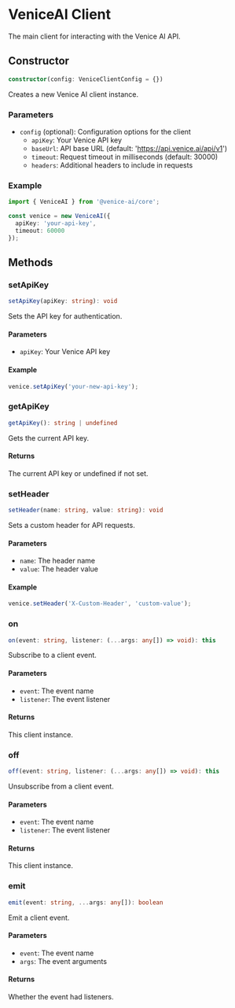 # VeniceAI Client

The main client for interacting with the Venice AI API.

## Constructor

```typescript
constructor(config: VeniceClientConfig = {})
```

Creates a new Venice AI client instance.

### Parameters

- `config` (optional): Configuration options for the client
  - `apiKey`: Your Venice API key
  - `baseUrl`: API base URL (default: 'https://api.venice.ai/api/v1')
  - `timeout`: Request timeout in milliseconds (default: 30000)
  - `headers`: Additional headers to include in requests

### Example

```typescript
import { VeniceAI } from '@venice-ai/core';

const venice = new VeniceAI({
  apiKey: 'your-api-key',
  timeout: 60000
});
```

## Methods

### setApiKey

```typescript
setApiKey(apiKey: string): void
```

Sets the API key for authentication.

#### Parameters

- `apiKey`: Your Venice API key

#### Example

```typescript
venice.setApiKey('your-new-api-key');
```

### getApiKey

```typescript
getApiKey(): string | undefined
```

Gets the current API key.

#### Returns

The current API key or undefined if not set.

### setHeader

```typescript
setHeader(name: string, value: string): void
```

Sets a custom header for API requests.

#### Parameters

- `name`: The header name
- `value`: The header value

#### Example

```typescript
venice.setHeader('X-Custom-Header', 'custom-value');
```

### on

```typescript
on(event: string, listener: (...args: any[]) => void): this
```

Subscribe to a client event.

#### Parameters

- `event`: The event name
- `listener`: The event listener

#### Returns

This client instance.

### off

```typescript
off(event: string, listener: (...args: any[]) => void): this
```

Unsubscribe from a client event.

#### Parameters

- `event`: The event name
- `listener`: The event listener

#### Returns

This client instance.

### emit

```typescript
emit(event: string, ...args: any[]): boolean
```

Emit a client event.

#### Parameters

- `event`: The event name
- `args`: The event arguments

#### Returns

Whether the event had listeners.